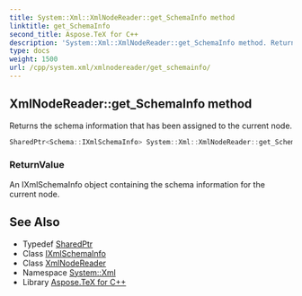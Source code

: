 ```yaml
---
title: System::Xml::XmlNodeReader::get_SchemaInfo method
linktitle: get_SchemaInfo
second_title: Aspose.TeX for C++
description: 'System::Xml::XmlNodeReader::get_SchemaInfo method. Returns the schema information that has been assigned to the current node in C++.'
type: docs
weight: 1500
url: /cpp/system.xml/xmlnodereader/get_schemainfo/
---
```

## XmlNodeReader::get_SchemaInfo method


Returns the schema information that has been assigned to the current node.

```cpp
SharedPtr<Schema::IXmlSchemaInfo> System::Xml::XmlNodeReader::get_SchemaInfo() override
```


### ReturnValue

An IXmlSchemaInfo object containing the schema information for the current node.

## See Also

* Typedef [SharedPtr](../../../system/sharedptr/)
* Class [IXmlSchemaInfo](../../../system.xml.schema/ixmlschemainfo/)
* Class [XmlNodeReader](../)
* Namespace [System::Xml](../../)
* Library [Aspose.TeX for C++](../../../)

